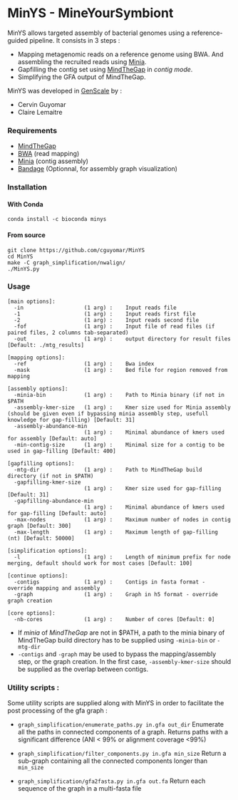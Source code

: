 # MinYS - MineYourSymbiont



MinYS allows targeted assembly of bacterial genomes using a reference-guided pipeline. It consists in 3 steps :

- Mapping metagenomic reads on a reference genome using BWA. And assembling the recruited reads using [Minia](https://github.com/GATB/minia).
- Gapfilling the contig set using [MindTheGap](https://github.com/GATB/MindTheGap) in *contig mode*.
- Simplifying the GFA output of MindTheGap.



MinYS was developed in [GenScale](https://team.inria.fr/genscale/) by :

- Cervin Guyomar
- Claire Lemaitre



### Requirements

- [MindTheGap](https://github.com/GATB/MindTheGap)
- [BWA](http://bio-bwa.sourceforge.net/) (read mapping)
- [Minia](https://github.com/GATB/minia) (contig assembly)
- [Bandage](https://github.com/rrwick/Bandage) (Optionnal, for assembly graph visualization)

### Installation

#### With Conda

```
conda install -c bioconda minys
```

#### From source
```
git clone https://github.com/cguyomar/MinYS
cd MinYS
make -C graph_simplification/nwalign/
./MinYS.py
```

### Usage

```
[main options]:
  -in                   (1 arg) :    Input reads file
  -1                    (1 arg) :    Input reads first file
  -2                    (1 arg) :    Input reads second file
  -fof                  (1 arg) :    Input file of read files (if paired files, 2 columns tab-separated)
  -out                  (1 arg) :    output directory for result files [Default: ./mtg_results]

[mapping options]:
  -ref                  (1 arg) :    Bwa index
  -mask                 (1 arg) :    Bed file for region removed from mapping

[assembly options]:
  -minia-bin            (1 arg) :    Path to Minia binary (if not in $PATH
  -assembly-kmer-size   (1 arg) :    Kmer size used for Minia assembly (should be given even if bypassing minia assembly step, usefull knowledge for gap-filling) [Default: 31]
  -assembly-abundance-min
                        (1 arg) :    Minimal abundance of kmers used for assembly [Default: auto]
  -min-contig-size      (1 arg) :    Minimal size for a contig to be used in gap-filling [Default: 400]

[gapfilling options]:
  -mtg-dir              (1 arg) :    Path to MindTheGap build directory (if not in $PATH)
  -gapfilling-kmer-size
                        (1 arg) :    Kmer size used for gap-filling [Default: 31]
  -gapfilling-abundance-min
                        (1 arg) :    Minimal abundance of kmers used for gap-filling [Default: auto]
  -max-nodes            (1 arg) :    Maximum number of nodes in contig graph [Default: 300]
  -max-length           (1 arg) :    Maximum length of gap-filling (nt) [Default: 50000]

[simplification options]:
  -l                    (1 arg) :    Length of minimum prefix for node merging, default should work for most cases [Default: 100]

[continue options]:
  -contigs              (1 arg) :    Contigs in fasta format - override mapping and assembly
  -graph                (1 arg) :    Graph in h5 format - override graph creation

[core options]:
  -nb-cores             (1 arg) :    Number of cores [Default: 0]

```

- If *minia* of *MindTheGap* are not in $PATH, a path to the minia binary of MindTheGap build directory has to be supplied using `-minia-bin` or `-mtg-dir`
- `-contigs` and `-graph` may be used to bypass the mapping/assembly step, or the graph creation.
  In the first case, `-assembly-kmer-size` should be supplied as the overlap between contigs.


### Utility scripts :

Some utility scripts are supplied along with MinYS in order to facilitate the post processing of the gfa graph :

- `graph_simplification/enumerate_paths.py in.gfa out_dir`
  Enumerate all the paths in connected components of a graph. Returns paths with a significant difference (ANI < 99\% or alignment coverage <99\%)

- `graph_simplification/filter_components.py in.gfa min_size`
   Return a sub-graph containing all the connected components longer than `min_size`

- `graph_simplification/gfa2fasta.py in.gfa out.fa`
  Return each sequence of the graph in a multi-fasta file
